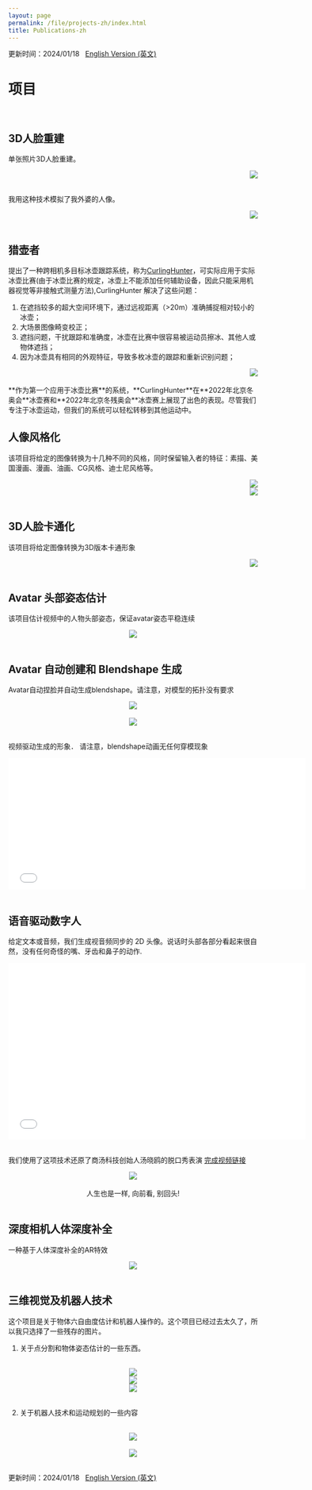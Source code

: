 ```yaml
---
layout: page
permalink: /file/projects-zh/index.html
title: Publications-zh
---
```


更新时间：2024/01/18 &nbsp;  [English Version (英文)](https://xuankeshi.github.io/projects/)

# 项目
<br>

## 3D人脸重建

单张照片3D人脸重建。
<div align=right>
  <img src = "https://xuankeshi.github.io/images/projects/3dface.png">
</div>

<br> 我用这种技术模拟了我外婆的人像。

<div align=right>
  <img src = "https://xuankeshi.github.io/images/projects/grandma.gif">
</div>

<br>

## 猎壶者

提出了一种跨相机多目标冰壶跟踪系统，称为[CurlingHunter](https://spj.science.org/doi/full/10.34133/2022/9805054)，可实际应用于实际冰壶比赛(由于冰壶比赛的规定，冰壶上不能添加任何辅助设备，因此只能采用机器视觉等非接触式测量方法),CurlingHunter 解决了这些问题：

1. 在遮挡较多的超大空间环境下，通过远视距离（>20m）准确捕捉相对较小的冰壶；
2. 大场景图像畸变校正；
3. 遮挡问题，干扰跟踪和准确度，冰壶在比赛中很容易被运动员擦冰、其他人或物体遮挡；
4. 因为冰壶具有相同的外观特征，导致多枚冰壶的跟踪和重新识别问题；

<div align=right>
  <img src = "https://xuankeshi.github.io/images/projects/curlinghunter.png">
</div>

<br>
**作为第一个应用于冰壶比赛**的系统，**CurlingHunter**在**2022年北京冬奥会**冰壶赛和**2022年北京冬残奥会**冰壶赛上展现了出色的表现。尽管我们专注于冰壶运动，但我们的系统可以轻松转移到其他运动中。
<br>

## 人像风格化

该项目将给定的图像转换为十几种不同的风格，同时保留输入者的特征：素描、美国漫画、漫画、油画、CG风格、迪士尼风格等。

<div align=right>
  <img src = "https://xuankeshi.github.io/images/projects/face_style1.jpg">
</div>

<div align=right>
  <img src = "https://xuankeshi.github.io/images/projects/face_style2.jpeg">
</div>

<br>

## 3D人脸卡通化

该项目将给定图像转换为3D版本卡通形象

<div align=right>
  <img src = "https://xuankeshi.github.io/images/projects/3d_cartoon.png">
</div>

<br>

## Avatar 头部姿态估计

该项目估计视频中的人物头部姿态，保证avatar姿态平稳连续

<div align=center>
  <img src = "https://xuankeshi.github.io/images/projects/pose_estimation.gif">
</div>

<br>

## Avatar 自动创建和 Blendshape 生成

Avatar自动捏脸并自动生成blendshape。请注意，对模型的拓扑没有要求

<!-- <div align=center>
<iframe width="768" height="512" src="/images/projects/avatar_boy.mp4" frameborder="0" allowfullscreen> </iframe>
</div> -->

<!-- <div align=center>
  <iframe width="600" height="400" src="/images/projects/avatar_girl.mp4" frameborder="0" allowfullscreen> </iframe>
</div> -->

<div align=center>
  <img src = "https://xuankeshi.github.io/images/projects/avatar_girl.gif">
</div>

<br>

<div align=center>
  <img src = "https://xuankeshi.github.io/images/projects/avatar_boy.gif">
</div>

<!-- <div align=center>
  <img src = "https://xuankeshi.github.io/images/projects/avatar_hanmeimei_girl.gif">
</div> -->

<br>

视频驱动生成的形象． 请注意，blendshape动画无任何穿模现象
<div align=center>
<iframe width="600" height="265" src="/images/projects/blendshape.mp4" frameborder="0" allowfullscreen> </iframe>
</div>

<br>

## 语音驱动数字人 

给定文本或音频，我们生成视音频同步的 2D 头像。说话时头部各部分看起来很自然，没有任何奇怪的嘴、牙齿和鼻子的动作.

<div align=center>
  <iframe width="600" height="356" src="/images/projects/digitalhuman.mp4" frameborder="0" allowfullscreen> </iframe>
</div>

<br>

我们使用了这项技术还原了商汤科技创始人汤晓鸥的脱口秀表演 
[完成视频链接](https://www.bilibili.com/video/BV1jF4m1L7rk/?spm_id_from=333.337.search-card.all.click)

<div align=center>
  <img src = "https://xuankeshi.github.io/images/projects/txo2.gif">
</div>

<br>

<div align=center>
  人生也是一样, 向前看, 别回头!
</div>

<br>

## 深度相机人体深度补全

一种基于人体深度补全的AR特效 

<div align=center>
  <img src = "https://xuankeshi.github.io/images/projects/tof_ar.gif">
  <!-- <iframe width="600" height="225"  src="/images/projects/tof_ar.mp4" frameborder="0" allowfullscreen> </iframe> -->
</div>

<br>

## 三维视觉及机器人技术

这个项目是关于物体六自由度估计和机器人操作的。这个项目已经过去太久了，所以我只选择了一些残存的图片。
<br>

1. 关于点分割和物体姿态估计的一些东西。

<br>

<div align=center>
  <img src = "https://xuankeshi.github.io/images/projects/vccs1.jpg">
</div>

<div align=center>
  <img src = "https://xuankeshi.github.io/images/projects/vccs2.jpg">
</div>

<div align=center>
  <img src = "https://xuankeshi.github.io/images/projects/ppf.jpg">
</div>

<br>

2. 关于机器人技术和运动规划的一些内容

<br>

<div align=center>
  <img src = "https://xuankeshi.github.io/images/projects/robotics.jpg">
</div>

<br>

<div align=center >
  <img src = "https://xuankeshi.github.io/images/projects/manipulation.gif">
  <!-- <iframe width="600" height="326" src="/images/projects/manipulation.mp4" frameborder="0" allowfullscreen> </iframe> -->
</div>

<br>

更新时间：2024/01/18 &nbsp;  [English Version (英文)](https://xuankeshi.github.io/projects/)
